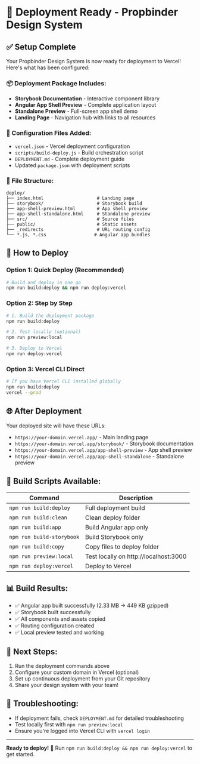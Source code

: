 # 🚀 Deployment Ready - Propbinder Design System

## ✅ Setup Complete

Your Propbinder Design System is now ready for deployment to Vercel! Here's what has been configured:

### 📦 Deployment Package Includes:
- **Storybook Documentation** - Interactive component library
- **Angular App Shell Preview** - Complete application layout
- **Standalone Preview** - Full-screen app shell demo
- **Landing Page** - Navigation hub with links to all resources

### 🔧 Configuration Files Added:
- `vercel.json` - Vercel deployment configuration
- `scripts/build-deploy.js` - Build orchestration script
- `DEPLOYMENT.md` - Complete deployment guide
- Updated `package.json` with deployment scripts

### 📁 File Structure:
```
deploy/
├── index.html                    # Landing page
├── storybook/                    # Storybook build
├── app-shell-preview.html        # App shell preview
├── app-shell-standalone.html     # Standalone preview
├── src/                          # Source files
├── public/                       # Static assets
├── _redirects                    # URL routing config
└── *.js, *.css                  # Angular app bundles
```

## 🚀 How to Deploy

### Option 1: Quick Deploy (Recommended)
```bash
# Build and deploy in one go
npm run build:deploy && npm run deploy:vercel
```

### Option 2: Step by Step
```bash
# 1. Build the deployment package
npm run build:deploy

# 2. Test locally (optional)
npm run preview:local

# 3. Deploy to Vercel
npm run deploy:vercel
```

### Option 3: Vercel CLI Direct
```bash
# If you have Vercel CLI installed globally
npm run build:deploy
vercel --prod
```

## 🌐 After Deployment

Your deployed site will have these URLs:
- `https://your-domain.vercel.app/` - Main landing page
- `https://your-domain.vercel.app/storybook/` - Storybook documentation
- `https://your-domain.vercel.app/app-shell-preview` - App shell preview
- `https://your-domain.vercel.app/app-shell-standalone` - Standalone preview

## 🔧 Build Scripts Available:

| Command | Description |
|---------|-------------|
| `npm run build:deploy` | Full deployment build |
| `npm run build:clean` | Clean deploy folder |
| `npm run build:app` | Build Angular app only |
| `npm run build-storybook` | Build Storybook only |
| `npm run build:copy` | Copy files to deploy folder |
| `npm run preview:local` | Test locally on http://localhost:3000 |
| `npm run deploy:vercel` | Deploy to Vercel |

## 📊 Build Results:
- ✅ Angular app built successfully (2.33 MB → 449 KB gzipped)
- ✅ Storybook built successfully
- ✅ All components and assets copied
- ✅ Routing configuration created
- ✅ Local preview tested and working

## 🎯 Next Steps:
1. Run the deployment commands above
2. Configure your custom domain in Vercel (optional)
3. Set up continuous deployment from your Git repository
4. Share your design system with your team!

## 🐛 Troubleshooting:
- If deployment fails, check `DEPLOYMENT.md` for detailed troubleshooting
- Test locally first with `npm run preview:local`
- Ensure you're logged into Vercel CLI with `vercel login`

---

**Ready to deploy!** 🎉 Run `npm run build:deploy && npm run deploy:vercel` to get started.
